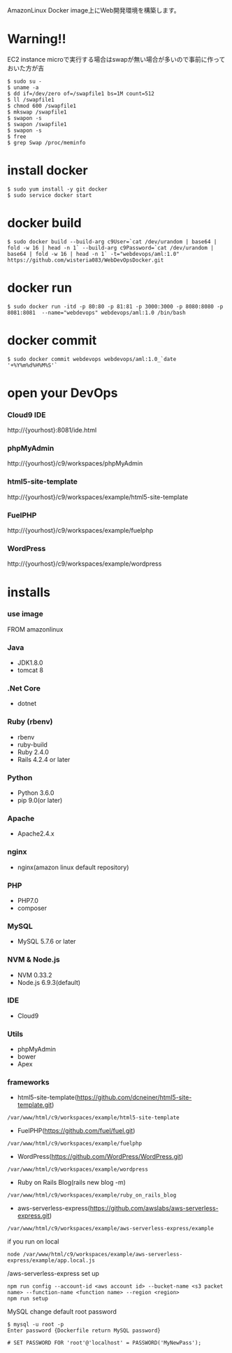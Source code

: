AmazonLinux Docker image上にWeb開発環境を構築します。

# Warning!!

EC2 instance microで実行する場合はswapが無い場合が多いので事前に作っておいた方が吉

```
$ sudo su -
$ uname -a
$ dd if=/dev/zero of=/swapfile1 bs=1M count=512
$ ll /swapfile1
$ chmod 600 /swapfile1
$ mkswap /swapfile1
$ swapon -s
$ swapon /swapfile1
$ swapon -s
$ free
$ grep Swap /proc/meminfo
```
 
# install docker
```
$ sudo yum install -y git docker
$ sudo service docker start
```

# docker build
```
$ sudo docker build --build-arg c9User=`cat /dev/urandom | base64 | fold -w 16 | head -n 1` --build-arg c9Password=`cat /dev/urandom | base64 | fold -w 16 | head -n 1` -t="webdevops/aml:1.0" https://github.com/wisteria083/WebDevOpsDocker.git 
```

# docker run
```
$ sudo docker run -itd -p 80:80 -p 81:81 -p 3000:3000 -p 8080:8080 -p 8081:8081  --name="webdevops" webdevops/aml:1.0 /bin/bash
```

# docker commit
```
$ sudo docker commit webdevops webdevops/aml:1.0_`date '+%Y%m%d%H%M%S'`
```

# open your DevOps

### Cloud9 IDE
http://{yourhost}:8081/ide.html

### phpMyAdmin
http://{yourhost}/c9/workspaces/phpMyAdmin

### html5-site-template
http://{yourhost}/c9/workspaces/example/html5-site-template

### FuelPHP
http://{yourhost}/c9/workspaces/example/fuelphp

### WordPress
http://{yourhost}/c9/workspaces/example/wordpress

# installs

### use image
FROM amazonlinux

### Java
* JDK1.8.0
* tomcat 8

### .Net Core
* dotnet

### Ruby (rbenv)
* rbenv
* ruby-build
* Ruby 2.4.0
* Rails 4.2.4 or later

### Python
* Python 3.6.0
* pip 9.0(or later)

### Apache
* Apache2.4.x

### nginx
* nginx(amazon linux default repository)

### PHP
* PHP7.0
* composer

### MySQL
* MySQL 5.7.6 or later

### NVM & Node.js
* NVM 0.33.2
* Node.js 6.9.3(default)

### IDE
* Cloud9

### Utils
* phpMyAdmin
* bower
* Apex

### frameworks
* html5-site-template(https://github.com/dcneiner/html5-site-template.git)
```
/var/www/html/c9/workspaces/example/html5-site-template
```

* FuelPHP(https://github.com/fuel/fuel.git)
```
/var/www/html/c9/workspaces/example/fuelphp
```

* WordPress(https://github.com/WordPress/WordPress.git)
```
/var/www/html/c9/workspaces/example/wordpress
```

* Ruby on Rails Blog(rails new blog -m)
```
/var/www/html/c9/workspaces/example/ruby_on_rails_blog
```

* aws-serverless-express(https://github.com/awslabs/aws-serverless-express.git)
```
/var/www/html/c9/workspaces/example/aws-serverless-express/example
```

if you run on local
```
node /var/www/html/c9/workspaces/example/aws-serverless-express/example/app.local.js
```

/aws-serverless-express set up
```
npm run config --account-id <aws account id> --bucket-name <s3 packet name> --function-name <function name> --region <region>
npm run setup
```

MySQL change default root password 
```
$ mysql -u root -p
Enter password {Dockerfile return MySQL password}

# SET PASSWORD FOR 'root'@'localhost' = PASSWORD('MyNewPass');
```
